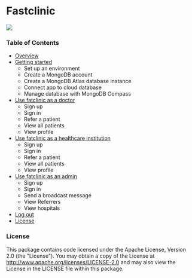 # Fastclinic

[![](https://img.shields.io/badge/bluemix-powered-blue.svg)](https://bluemix.net)

### Table of Contents

- [Overview](#overview)
- [Getting started](#getting-started)
    -   Set up an environment
    -   Create a MongoDB account
    -   Create a MongoDB Atlas database instance
    -   Connect app to cloud database
    -   Manage database with MongoDB Compass
- [Use fatclinic as a doctor](#use-fatclinic-as-a-doctor)
    -   Sign up
    -   Sign in
    -   Refer a patient
    -   View all patients
    -   View profile
- [Use fatclinic as a healthcare institution](#use-fatclinic-as-a-healthcare-institution)
    -   Sign up
    -   Sign in
    -   Refer a patient
    -   View all patients
    -   View profile
- [Use fatclinic as an admin](#use-fatclinic-as-an-admin)
    -   Sign up
    -   Sign in
    -   Send a broadcast message
    -   View Referrers
    -   View hospitals
- [Log out](#log-out)
- [License](#license)


### License

This package contains code licensed under the Apache License, Version 2.0 (the "License"). You may obtain a copy of the License at http://www.apache.org/licenses/LICENSE-2.0 and may also view the License in the LICENSE file within this package.
